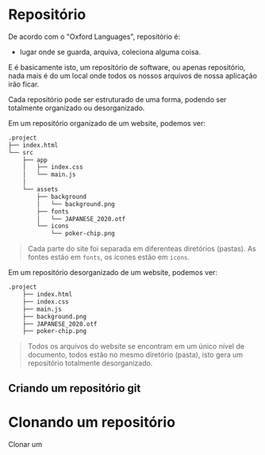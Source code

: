# Repositório 
De acordo com o "Oxford Languages", repositório é:
- lugar onde se guarda, arquiva, coleciona alguma coisa.

E é basicamente isto, um repositório de software, ou apenas repositório, nada mais é do um local onde todos 
os nossos arquivos de nossa aplicação irão ficar. 

Cada repositório pode ser estruturado de uma forma, podendo ser totalmente organizado ou desorganizado. 

Em um repositório organizado de um website, podemos ver: 
```md
.project
├── index.html
└── src
    ├── app
    │   ├── index.css
    │   └── main.js
    │
    └── assets
        ├── background
        │   └── background.png
        ├── fonts
        │   └── JAPANESE_2020.otf
        └── icons
            └── poker-chip.png
```
> Cada parte do site foi separada em diferenteas diretórios (pastas). As fontes estão em `fonts`, os ícones estão em `icons`. 

Em um repositório desorganizado de um website, podemos ver:
```md
.project
    ├── index.html
    ├── index.css
    ├── main.js
    ├── background.png
    ├── JAPANESE_2020.otf
    ├── poker-chip.png
```
> Todos os arquivos do website se encontram em um único nível de documento, todos estão no mesmo diretório (pasta), isto gera um repositório totalmente desorganizado.


## Criando um repositório git 

# Clonando um repositório 
Clonar um 
